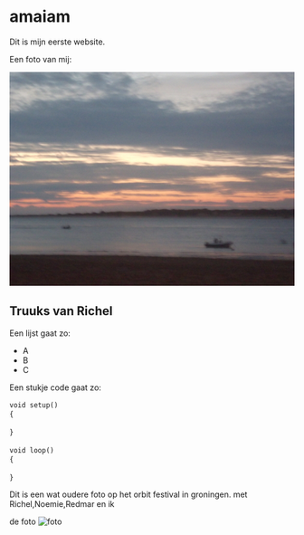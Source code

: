 # amaiam


Dit is mijn eerste website.

Een foto van mij:

![Foto](zonsondergangSanlucarxcf.jpg)

## Truuks van Richel


Een lijst gaat zo:

 * A
 * B
 * C

Een stukje code gaat zo:

```
void setup() 
{

}

void loop()
{

}
```


Dit is een wat oudere foto op het orbit festival in groningen.
met Richel,Noemie,Redmar en ik


de foto
![foto](OrbitFest.jpg)
















